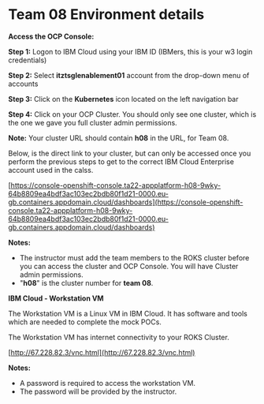 # Team 08 Environment details



**Access the OCP Console:** 

**Step 1:** Logon to IBM Cloud using your IBM ID (IBMers, this is your w3 login credentials)

**Step 2:** Select **itztsglenablement01** account from the drop-down menu of accounts

**Step 3:** Click on the **Kubernetes** icon located on the left navigation bar

**Step 4:** Click on your OCP Cluster. You should only see one cluster, which is the one we gave you full cluster admin permissions. 

**Note:** Your cluster URL should contain **h08** in the URL, for Team 08. 

Below, is the direct link to your cluster, but can only be accessed once you perform the previous steps to get to the correct IBM Cloud Enterprise account used in the calss. 



[https://console-openshift-console.ta22-appplatform-h08-9wky-64b8809ea4bdf3ac103ec2bdb80f1d21-0000.eu-gb.containers.appdomain.cloud/dashboards](https://console-openshift-console.ta22-appplatform-h08-9wky-64b8809ea4bdf3ac103ec2bdb80f1d21-0000.eu-gb.containers.appdomain.cloud/dashboards)


  **Notes:** 
  
  - The instructor must add the team members to the ROKS cluster before you can access the cluster and OCP Console. You will have Cluster admin permissions.  
  - "**h08**" is the cluster number for **team 08**. 


**IBM Cloud - Workstation VM**

  The Workstation VM is a Linux VM in IBM Cloud. It has software and tools which are needed to complete the mock POCs. 
  
  The Workstation VM has internet connectivity to your ROKS Cluster. 
  
  [http://67.228.82.3/vnc.html](http://67.228.82.3/vnc.html)

 
  **Notes:** 
  
  - A password is required to access the workstation VM. 
  - The password will be provided by the instructor.  

